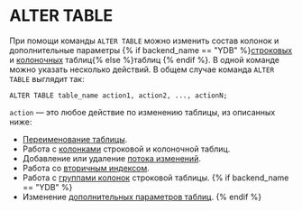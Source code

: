 # ALTER TABLE

При помощи команды `ALTER TABLE` можно изменить состав колонок и дополнительные параметры {% if backend_name == "YDB" %}[строковых](../../../../concepts/datamodel/table.md#row-tables) и [колоночных](../../../../concepts/datamodel/table.md#colums-tables) таблиц{% else %}таблиц {% endif %}. В одной команде можно указать несколько действий. В общем случае команда `ALTER TABLE` выглядит так:

```yql
ALTER TABLE table_name action1, action2, ..., actionN;
```

`action` — это любое действие по изменению таблицы, из описанных ниже:

* [Переименование таблицы](rename.md).
* Работа с [колонками](columns.md) строковой и колоночной таблиц.
* Добавление или удаление [потока изменений](changefeed.md).
* Работа со [вторичным индексом](secondary_index.md).
* Работа с [группами колонок](family.md) строковой таблицы.
{% if backend_name == "YDB" %}
* Изменение [дополнительных параметров таблиц](set.md).
{% endif %}